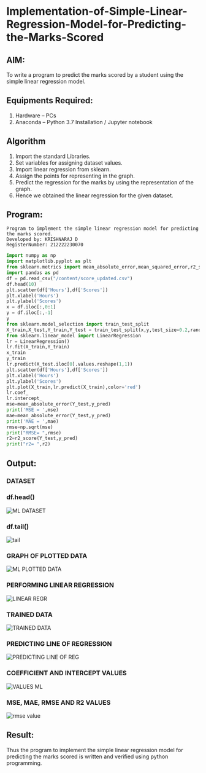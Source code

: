 # Implementation-of-Simple-Linear-Regression-Model-for-Predicting-the-Marks-Scored

## AIM:
To write a program to predict the marks scored by a student using the simple linear regression model.

## Equipments Required:
1. Hardware – PCs
2. Anaconda – Python 3.7 Installation / Jupyter notebook

## Algorithm
1.  Import the standard Libraries.
2.  Set variables for assigning dataset values.
3.  Import linear regression from sklearn.
4.  Assign the points for representing in the graph.
5.  Predict the regression for the marks by using the representation of the graph.
6.  Hence we obtained the linear regression for the given dataset.
## Program:
```
Program to implement the simple linear regression model for predicting the marks scored.
Developed by: KRISHNARAJ D
RegisterNumber: 212222230070
```
```PYTHON
import numpy as np
import matplotlib.pyplot as plt
from sklearn.metrics import mean_absolute_error,mean_squared_error,r2_score
import pandas as pd
df = pd.read_csv("/content/score_updated.csv")
df.head(10)
plt.scatter(df['Hours'],df['Scores'])
plt.xlabel('Hours')
plt.ylabel('Scores')
x = df.iloc[:,0:1]
y = df.iloc[:,-1]
y
from sklearn.model_selection import train_test_split
X_train,X_test,Y_train,Y_test = train_test_split(x,y,test_size=0.2,random_state=0)
from sklearn.linear_model import LinearRegression
lr = LinearRegression()
lr.fit(X_train,Y_train)
x_train
y_train
lr.predict(X_test.iloc[0].values.reshape(1,1))
plt.scatter(df['Hours'],df['Scores'])
plt.xlabel('Hours')
plt.ylabel('Scores')
plt.plot(X_train,lr.predict(X_train),color='red')
lr.coef_
lr.intercept_
mse=mean_absolute_error(Y_test,y_pred)
print('MSE = ',mse)
mae=mean_absolute_error(Y_test,y_pred)
print('MAE = ',mae)
rmse=np.sqrt(mse)
print("RMSE= ",rmse)
r2=r2_score(Y_test,y_pred)
print("r2= ",r2)
```

## Output:
### DATASET
### df.head()
![ML DATASET](https://github.com/KRISHNARAJ-D/Implementation-of-Simple-Linear-Regression-Model-for-Predicting-the-Marks-Scored/assets/119559695/1dff08a2-b3df-4af6-9184-5f0c09c72d8a)
### df.tail()
![tail](https://github.com/KRISHNARAJ-D/Implementation-of-Simple-Linear-Regression-Model-for-Predicting-the-Marks-Scored/assets/119559695/ae408e25-07a8-4a4a-9efd-38e40abba5bb)


### GRAPH OF PLOTTED DATA
![ML PLOTTED DATA](https://github.com/KRISHNARAJ-D/Implementation-of-Simple-Linear-Regression-Model-for-Predicting-the-Marks-Scored/assets/119559695/5cd75057-401a-450d-934a-20806c4c1adc)
### PERFORMING LINEAR REGRESSION
![LINEAR REGR](https://github.com/KRISHNARAJ-D/Implementation-of-Simple-Linear-Regression-Model-for-Predicting-the-Marks-Scored/assets/119559695/311618c8-2879-4a65-8599-bdc2bea96288)
### TRAINED DATA
![TRAINED DATA](https://github.com/KRISHNARAJ-D/Implementation-of-Simple-Linear-Regression-Model-for-Predicting-the-Marks-Scored/assets/119559695/95db7b0e-5a03-43aa-952b-52991ce19f69)
### PREDICTING LINE OF REGRESSION
![PREDICTING LINE OF REG](https://github.com/KRISHNARAJ-D/Implementation-of-Simple-Linear-Regression-Model-for-Predicting-the-Marks-Scored/assets/119559695/95acbc8b-5cfd-4ef9-acbc-dc7ed5fdf2be)
### COEFFICIENT AND INTERCEPT VALUES
![VALUES ML](https://github.com/KRISHNARAJ-D/Implementation-of-Simple-Linear-Regression-Model-for-Predicting-the-Marks-Scored/assets/119559695/d33a2ee4-afa2-4fbc-9d51-a1a93759e543)
### MSE, MAE, RMSE AND R2 VALUES
![rmse value](https://github.com/KRISHNARAJ-D/Implementation-of-Simple-Linear-Regression-Model-for-Predicting-the-Marks-Scored/assets/119559695/6729b6b4-0afa-47a7-b2d4-ba5b8581647a)



## Result:
Thus the program to implement the simple linear regression model for predicting the marks scored is written and verified using python programming.

